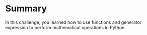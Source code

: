 # Summary

In this challenge, you learned how to use functions and generator expression to perform mathematical operations in Python.
